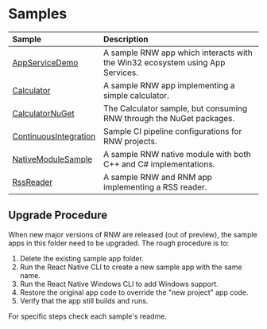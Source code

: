 # Samples

<div align="center">

| Sample | Description |
|:-------|:------------|
| [AppServiceDemo](./AppServiceDemo) | A sample RNW app which interacts with the Win32 ecosystem using App Services. |
| [Calculator](./Calculator) | A sample RNW app implementing a simple calculator. |
| [CalculatorNuGet](./CalculatorNuGet) | The Calculator sample, but consuming RNW through the NuGet packages. |
| [ContinuousIntegration](./ContinuousIntegration) | Sample CI pipeline configurations for RNW projects. |
| [NativeModuleSample](./NativeModuleSample) | A sample RNW native module with both C++ and C# implementations. |
| [RssReader](./rssreader) | A sample RNW and RNM app implementing a RSS reader. |

</div>

## Upgrade Procedure

When new major versions of RNW are released (out of preview), the sample apps in this folder need to be upgraded. The rough procedure is to:

1. Delete the existing sample app folder.
2. Run the React Native CLI to create a new sample app with the same name.
3. Run the React Native Windows CLI to add Windows support.
4. Restore the original app code to override the "new project" app code.
5. Verify that the app still builds and runs.

For specific steps check each sample's readme.
